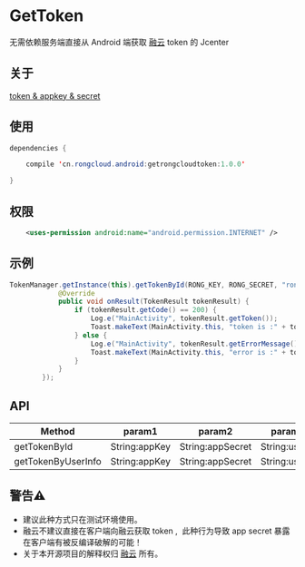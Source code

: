 # GetToken

无需依赖服务端直接从 Android 端获取 [融云](http://rongcloud.cn) token 的 Jcenter 

## 关于



[token & appkey & secret](http://www.rongcloud.cn/docs/quick_start.html#development)



## 使用



```java
dependencies {

    compile 'cn.rongcloud.android:getrongcloudtoken:1.0.0'

}
```



## 权限



```xml
    <uses-permission android:name="android.permission.INTERNET" />
```



## 示例



``` java
TokenManager.getInstance(this).getTokenById(RONG_KEY, RONG_SECRET, "rongcloudgettoken", new TokenManager.OnResultTokenListener() {
            @Override
            public void onResult(TokenResult tokenResult) {
                if (tokenResult.getCode() == 200) {
                    Log.e("MainActivity", tokenResult.getToken());
                    Toast.makeText(MainActivity.this, "token is :" + tokenResult.getToken(), Toast.LENGTH_SHORT).show();
                } else {
                    Log.e("MainActivity", tokenResult.getErrorMessage());
                    Toast.makeText(MainActivity.this, "error is :" + tokenResult.getErrorMessage(), Toast.LENGTH_SHORT).show();
                }
            }
        });
```



## API



Method | param1 | param2 | param3 | param4 | param5 | param6 
----|------|---- | ---- | ---- | ---- | ---- 
getTokenById | String:appKey  | String:appSecret | String:userId | OnResultTokenListener |  |  
getTokenByUserInfo | String:appKey  | String:appSecret | String:userId | String:name | String:portraitUri | OnResultTokenListener 





## 警告⚠️

- 建议此种方式只在测试环境使用。
- 融云不建议直接在客户端向融云获取 token ,  此种行为导致 app secret 暴露在客户端有被反编译破解的可能！
- 关于本开源项目的解释权归 [融云](http://rongcloud.cn) 所有。


            
